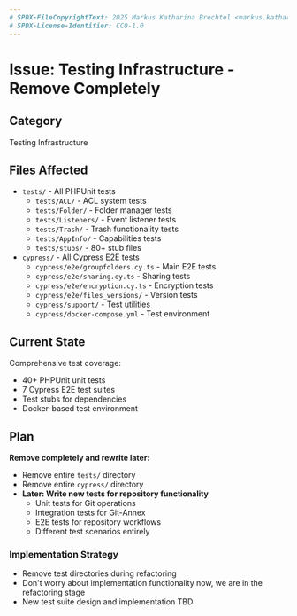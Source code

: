 ```yaml
---
# SPDX-FileCopyrightText: 2025 Markus Katharina Brechtel <markus.katharina.brechtel@thengo.net>
# SPDX-License-Identifier: CC0-1.0
---
```


# Issue: Testing Infrastructure - Remove Completely

## Category
Testing Infrastructure

## Files Affected
- `tests/` - All PHPUnit tests
  - `tests/ACL/` - ACL system tests
  - `tests/Folder/` - Folder manager tests
  - `tests/Listeners/` - Event listener tests
  - `tests/Trash/` - Trash functionality tests
  - `tests/AppInfo/` - Capabilities tests
  - `tests/stubs/` - 80+ stub files
- `cypress/` - All Cypress E2E tests
  - `cypress/e2e/groupfolders.cy.ts` - Main E2E tests
  - `cypress/e2e/sharing.cy.ts` - Sharing tests
  - `cypress/e2e/encryption.cy.ts` - Encryption tests
  - `cypress/e2e/files_versions/` - Version tests
  - `cypress/support/` - Test utilities
  - `cypress/docker-compose.yml` - Test environment

## Current State
Comprehensive test coverage:
- 40+ PHPUnit unit tests
- 7 Cypress E2E test suites
- Test stubs for dependencies
- Docker-based test environment

## Plan
**Remove completely and rewrite later:**

- Remove entire `tests/` directory
- Remove entire `cypress/` directory
- **Later: Write new tests for repository functionality**
  - Unit tests for Git operations
  - Integration tests for Git-Annex
  - E2E tests for repository workflows
  - Different test scenarios entirely

### Implementation Strategy
- Remove test directories during refactoring
- Don't worry about implementation functionality now, we are in the refactoring stage
- New test suite design and implementation TBD
